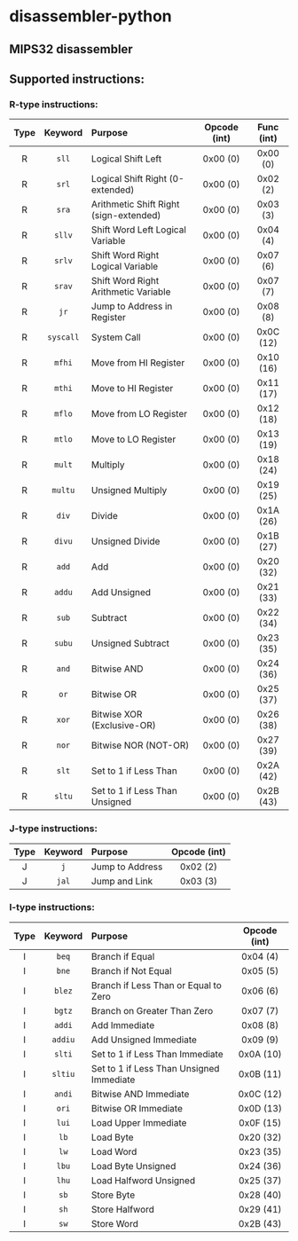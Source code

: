 # disassembler-python
## MIPS32 disassembler

## Supported instructions:

### R-type instructions:

| Type | Keyword | Purpose | Opcode (int) | Func (int) |
| :---: | :---: | :--- | :---: | :---: |
| R | `sll` | Logical Shift Left | 0x00 (0) | 0x00 (0) |
| R | `srl` | Logical Shift Right (0-extended) | 0x00 (0) | 0x02 (2) |
| R | `sra` | Arithmetic Shift Right (sign-extended) | 0x00 (0) | 0x03 (3) |
| R | `sllv` | Shift Word Left Logical Variable | 0x00 (0) | 0x04 (4) |
| R | `srlv` | Shift Word Right Logical Variable | 0x00 (0) | 0x07 (6) |
| R | `srav` | Shift Word Right Arithmetic Variable | 0x00 (0) | 0x07 (7) |
| R | `jr` | Jump to Address in Register | 0x00 (0) | 0x08 (8) |
| R | `syscall` | System Call | 0x00 (0) | 0x0C (12) |
| R | `mfhi` | Move from HI Register | 0x00 (0) | 0x10 (16) |
| R | `mthi` | Move to HI Register | 0x00 (0) | 0x11 (17) |
| R | `mflo` | Move from LO Register | 0x00 (0) | 0x12 (18) |
| R | `mtlo` | Move to LO Register | 0x00 (0) | 0x13 (19) |
| R | `mult` | Multiply | 0x00 (0) | 0x18 (24) |
| R | `multu` | Unsigned Multiply | 0x00 (0) | 0x19 (25) |
| R | `div` | Divide | 0x00 (0) | 0x1A (26) |
| R | `divu` | Unsigned Divide | 0x00 (0) | 0x1B (27) |
| R | `add` | Add | 0x00 (0) | 0x20 (32) |
| R | `addu` | Add Unsigned | 0x00 (0) | 0x21 (33) |
| R | `sub` | Subtract | 0x00 (0) | 0x22 (34) |
| R | `subu` | Unsigned Subtract | 0x00 (0) | 0x23 (35) |
| R | `and` | Bitwise AND | 0x00 (0) | 0x24 (36) |
| R | `or` | Bitwise OR | 0x00 (0) | 0x25 (37) |
| R | `xor` | Bitwise XOR (Exclusive-OR) | 0x00 (0) | 0x26 (38) |
| R | `nor` | Bitwise NOR (NOT-OR) | 0x00 (0) | 0x27 (39) |
| R | `slt` | Set to 1 if Less Than | 0x00 (0) | 0x2A (42) |
| R | `sltu` | Set to 1 if Less Than Unsigned | 0x00 (0) | 0x2B (43) |

### J-type instructions:

| Type | Keyword | Purpose | Opcode (int) |
| :---: | :---: | :--- | :---: |
| J | `j` | Jump to Address | 0x02 (2) |
| J | `jal` | Jump and Link | 0x03 (3) |

### I-type instructions:

| Type | Keyword | Purpose | Opcode (int) |
| :---: | :---: | :--- | :---: |
| I | `beq` | Branch if Equal | 0x04 (4) |
| I | `bne` | Branch if Not Equal | 0x05 (5) |
| I | `blez` | Branch if Less Than or Equal to Zero | 0x06 (6) |
| I | `bgtz` | Branch on Greater Than Zero | 0x07 (7) |
| I | `addi` | Add Immediate | 0x08 (8) |
| I | `addiu` | Add Unsigned Immediate | 0x09 (9) |
| I | `slti` | Set to 1 if Less Than Immediate | 0x0A (10) |
| I | `sltiu` | Set to 1 if Less Than Unsigned Immediate | 0x0B (11) |
| I | `andi` | Bitwise AND Immediate | 0x0C (12) |
| I | `ori` | Bitwise OR Immediate | 0x0D (13) |
| I | `lui` | Load Upper Immediate | 0x0F (15) |
| I | `lb` | Load Byte | 0x20 (32) |
| I | `lw` | Load Word | 0x23 (35) |
| I | `lbu` | Load Byte Unsigned | 0x24 (36) |
| I | `lhu` | Load Halfword Unsigned | 0x25 (37) |
| I | `sb` | Store Byte | 0x28 (40) |
| I | `sh` | Store Halfword | 0x29 (41) |
| I | `sw` | Store Word | 0x2B (43) |